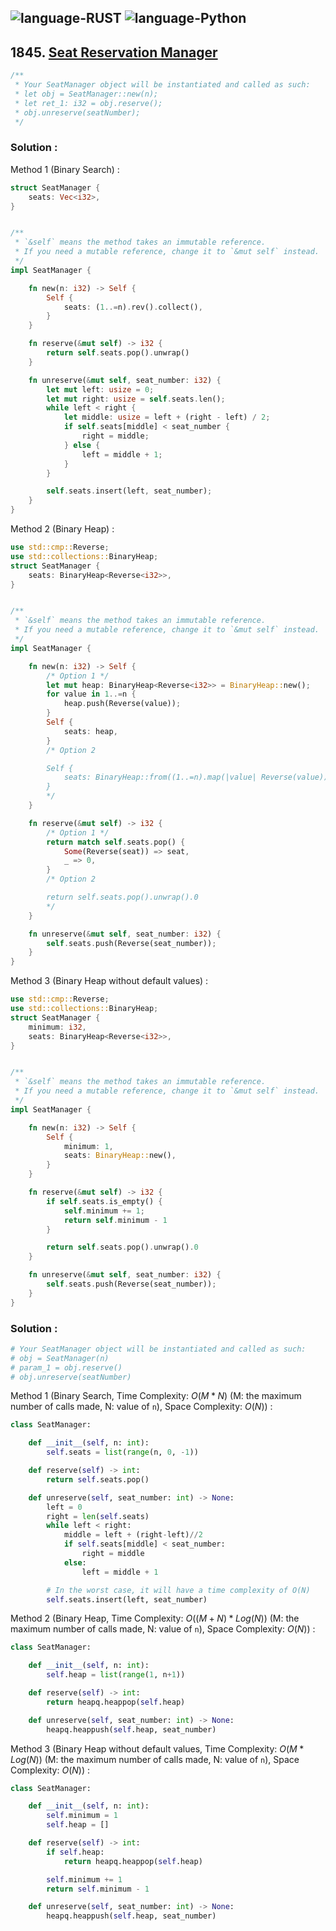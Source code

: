 ![language-RUST](https://img.shields.io/badge/RUST-8d4004?style=for-the-badge&logo=RUST)
![language-Python](https://img.shields.io/badge/Python-ffd43b?style=for-the-badge&logo=PYTHON)
---

## 1845. [Seat Reservation Manager](https://leetcode.com/problems/seat-reservation-manager)

```rust
/**
 * Your SeatManager object will be instantiated and called as such:
 * let obj = SeatManager::new(n);
 * let ret_1: i32 = obj.reserve();
 * obj.unreserve(seatNumber);
 */
```

### Solution :

Method 1 (Binary Search) :
```rust
struct SeatManager {
    seats: Vec<i32>,
}


/** 
 * `&self` means the method takes an immutable reference.
 * If you need a mutable reference, change it to `&mut self` instead.
 */
impl SeatManager {

    fn new(n: i32) -> Self {
        Self {
            seats: (1..=n).rev().collect(),
        }
    }

    fn reserve(&mut self) -> i32 {
        return self.seats.pop().unwrap()
    }

    fn unreserve(&mut self, seat_number: i32) {
        let mut left: usize = 0;
        let mut right: usize = self.seats.len();
        while left < right {
            let middle: usize = left + (right - left) / 2;
            if self.seats[middle] < seat_number {
                right = middle;
            } else {
                left = middle + 1;
            }
        }

        self.seats.insert(left, seat_number);
    }
}
```

Method 2 (Binary Heap) :
```rust
use std::cmp::Reverse;
use std::collections::BinaryHeap;
struct SeatManager {
    seats: BinaryHeap<Reverse<i32>>,
}


/** 
 * `&self` means the method takes an immutable reference.
 * If you need a mutable reference, change it to `&mut self` instead.
 */
impl SeatManager {

    fn new(n: i32) -> Self {
        /* Option 1 */
        let mut heap: BinaryHeap<Reverse<i32>> = BinaryHeap::new();
        for value in 1..=n {
            heap.push(Reverse(value));
        }
        Self {
            seats: heap,
        }
        /* Option 2

        Self {
            seats: BinaryHeap::from((1..=n).map(|value| Reverse(value)).collect::<Vec<Reverse<i32>>>()),
        }
        */
    }

    fn reserve(&mut self) -> i32 {
        /* Option 1 */
        return match self.seats.pop() {
            Some(Reverse(seat)) => seat,
            _ => 0,
        }
        /* Option 2

        return self.seats.pop().unwrap().0
        */
    }

    fn unreserve(&mut self, seat_number: i32) {
        self.seats.push(Reverse(seat_number));
    }
}
```

Method 3 (Binary Heap without default values) :
```rust
use std::cmp::Reverse;
use std::collections::BinaryHeap;
struct SeatManager {
    minimum: i32,
    seats: BinaryHeap<Reverse<i32>>,
}


/** 
 * `&self` means the method takes an immutable reference.
 * If you need a mutable reference, change it to `&mut self` instead.
 */
impl SeatManager {

    fn new(n: i32) -> Self {
        Self {
            minimum: 1,
            seats: BinaryHeap::new(),
        }
    }

    fn reserve(&mut self) -> i32 {
        if self.seats.is_empty() {
            self.minimum += 1;
            return self.minimum - 1
        }

        return self.seats.pop().unwrap().0
    }

    fn unreserve(&mut self, seat_number: i32) {
        self.seats.push(Reverse(seat_number));
    }
}
```

### Solution :

```python
# Your SeatManager object will be instantiated and called as such:
# obj = SeatManager(n)
# param_1 = obj.reserve()
# obj.unreserve(seatNumber)
```

Method 1 (Binary Search, Time Complexity: $O(M*N)$ (M: the maximum number of calls made, N: value of `n`), Space Complexity: $O(N)$) :
```python
class SeatManager:

    def __init__(self, n: int):
        self.seats = list(range(n, 0, -1))

    def reserve(self) -> int:
        return self.seats.pop()

    def unreserve(self, seat_number: int) -> None:
        left = 0
        right = len(self.seats)
        while left < right:
            middle = left + (right-left)//2
            if self.seats[middle] < seat_number:
                right = middle
            else:
                left = middle + 1

        # In the worst case, it will have a time complexity of O(N)
        self.seats.insert(left, seat_number)
```

Method 2 (Binary Heap, Time Complexity: $O((M+N)*Log(N))$ (M: the maximum number of calls made, N: value of `n`), Space Complexity: $O(N)$) :
```python
class SeatManager:

    def __init__(self, n: int):
        self.heap = list(range(1, n+1))

    def reserve(self) -> int:
        return heapq.heappop(self.heap)

    def unreserve(self, seat_number: int) -> None:
        heapq.heappush(self.heap, seat_number)
```

Method 3 (Binary Heap without default values, Time Complexity: $O(M*Log(N))$ (M: the maximum number of calls made, N: value of `n`), Space Complexity: $O(N)$) :
```python
class SeatManager:

    def __init__(self, n: int):
        self.minimum = 1
        self.heap = []

    def reserve(self) -> int:
        if self.heap:
            return heapq.heappop(self.heap)

        self.minimum += 1
        return self.minimum - 1

    def unreserve(self, seat_number: int) -> None:
        heapq.heappush(self.heap, seat_number)
```
